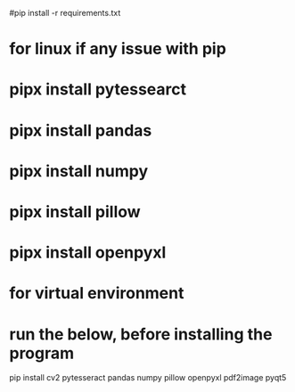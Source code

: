 #pip install -r requirements.txt

# for linux if any issue with pip
# pipx install pytessearct
# pipx install pandas
# pipx install numpy
# pipx install pillow
# pipx install openpyxl

# for virtual environment
<!-- python3 -m venv myenv
source myenv/bin/activate -->


# run the below, before installing the program
 
pip install cv2 pytesseract pandas numpy pillow openpyxl pdf2image pyqt5

<!-- pip install pandas
pip install numpy
pip install pillow
pip install openpyxl
pip install pyqt5
pip install pdf2image -->
